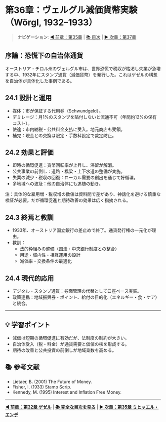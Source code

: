 # 第36章：ヴェルグル減価貨幣実験（Wörgl, 1932–1933）

> **ナビゲーション**: [◀️ 前章：第35章](ミヒャエル・エンデと地域通貨.md) | [📚 目次](目次.md) | [▶️ 次章：第37章](WIR銀行_相互信用通貨.md)

## 序論：恐慌下の自治体通貨

オーストリア・チロル州のヴェルグル市は、世界恐慌で税収が枯渇し失業が急増する中、1932年にスタンプ通貨（減価貨幣）を発行した。これはゲゼルの構想を自治体が具体化した事例である。

## 24.1 設計と運用

- 媒体：市が保証する代用券（Schwundgeld）。
- デミレージ：月1%のスタンプを貼付しないと流通不可（年間約12%の保有コスト）。
- 使途：市内納税・公共料金支払に受入。地元商店も受領。
- 補完：現金との交換は限定・手数料設定で裁定防止。

## 24.2 効果と評価

- 即時の循環促進：貨幣回転率が上昇し、滞留が解消。
- 公共事業の前倒し：道路・橋梁・上下水道の整備が実施。
- 失業の減少・税収の回復：ローカル需要の創出を通じて好循環。
- 多地域への波及：他の自治体にも追随の動き。

注：具体的な雇用増・税収増の数値は資料間で差があり、神話化を避ける慎重な検証が必要。だが循環促進と期待改善の効果は広く指摘される。

## 24.3 終焉と教訓

- 1933年、オーストリア国立銀行の差止めで終了。通貨発行権の一元化が理由。
- 教訓：
  - 法的枠組みの整備（国法・中央銀行制度との整合）
  - 用途・域内性・相互運用の設計
  - 減価率・交換条件の最適化

## 24.4 現代的応用

- デジタル・スタンプ通貨：券面管理の代替として口座ベース実装。
- 政策連携：地域振興券・ポイント、給付の目的化（エネルギー・食・ケア）と統合。

---

## 💡 学習ポイント

- 減価は短期の循環促進に有効だが、法制度の制約が大きい。
- 自治体受入（税・料金）が通貨需要と価値の核を形成する。
- 期待の改善と公共投資の前倒しが地域乗数を高める。

## 📚 参考文献

- Lietaer, B. (2001) The Future of Money.
- Fisher, I. (1933) Stamp Scrip.
- Kennedy, M. (1995) Interest and Inflation Free Money.

---

**[◀️ 前章：第32章 ゲゼル](シルビオ・ゲゼルと減価貨幣.md)** | **[📚 完全な目次を見る](目次.md)** | **[▶️ 次章：第35章 ミヒャエル・エンデ](ミヒャエル・エンデと地域通貨.md)**
